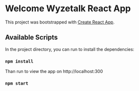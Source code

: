 # Welcome Wyzetalk React App

This project was bootstrapped with [Create React App](https://github.com/facebook/create-react-app).

## Available Scripts

In the project directory, you can run to install the dependencies:

### `npm install`

Than run to view the app on http://localhost:300

### `npm start`
